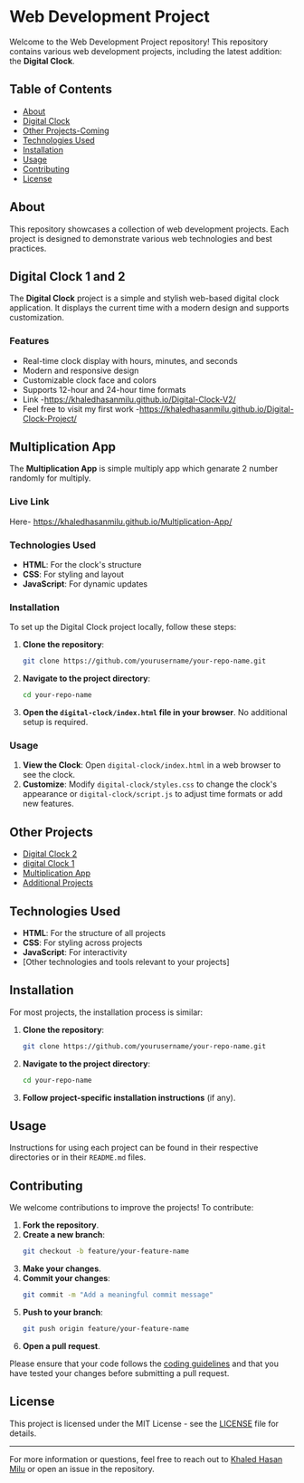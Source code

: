 # Web Development Project

Welcome to the Web Development Project repository! This repository contains various web development projects, including the latest addition: the **Digital Clock**.

## Table of Contents

- [About](#about)
- [Digital Clock](#digital-clock)
- [Other Projects-Coming](#other-projects)
- [Technologies Used](#technologies-used)
- [Installation](#installation)
- [Usage](#usage)
- [Contributing](#contributing)
- [License](#license)

## About

This repository showcases a collection of web development projects. Each project is designed to demonstrate various web technologies and best practices.

## Digital Clock 1 and 2

The **Digital Clock** project is a simple and stylish web-based digital clock application. It displays the current time with a modern design and supports customization.

### Features

- Real-time clock display with hours, minutes, and seconds
- Modern and responsive design
- Customizable clock face and colors
- Supports 12-hour and 24-hour time formats
- Link -https://khaledhasanmilu.github.io/Digital-Clock-V2/
- Feel free to visit my first work -https://khaledhasanmilu.github.io/Digital-Clock-Project/

## Multiplication App
The **Multiplication App** is simple multiply app which genarate 2 number randomly for multiply.

### Live Link 
 Here- https://khaledhasanmilu.github.io/Multiplication-App/

### Technologies Used

- **HTML**: For the clock's structure
- **CSS**: For styling and layout
- **JavaScript**: For dynamic updates


### Installation

To set up the Digital Clock project locally, follow these steps:

1. **Clone the repository**:
    ```bash
    git clone https://github.com/yourusername/your-repo-name.git
    ```

2. **Navigate to the project directory**:
    ```bash
    cd your-repo-name
    ```

3. **Open the `digital-clock/index.html` file in your browser**. No additional setup is required.

### Usage

1. **View the Clock**: Open `digital-clock/index.html` in a web browser to see the clock.
2. **Customize**: Modify `digital-clock/styles.css` to change the clock's appearance or `digital-clock/script.js` to adjust time formats or add new features.

## Other Projects

- [Digital Clock 2](https://khaledhasanmilu.github.io/Digital-Clock-V2/)
- [digital Clock 1](https://khaledhasanmilu.github.io/Digital-Clock-Project/)
- [Multiplication App](https://khaledhasanmilu.github.io/Multiplication-App/)
- [Additional Projects](link-to-additional-projects)

## Technologies Used

- **HTML**: For the structure of all projects
- **CSS**: For styling across projects
- **JavaScript**: For interactivity
- [Other technologies and tools relevant to your projects]

## Installation

For most projects, the installation process is similar:

1. **Clone the repository**:
    ```bash
    git clone https://github.com/yourusername/your-repo-name.git
    ```

2. **Navigate to the project directory**:
    ```bash
    cd your-repo-name
    ```

3. **Follow project-specific installation instructions** (if any).

## Usage

Instructions for using each project can be found in their respective directories or in their `README.md` files.

## Contributing

We welcome contributions to improve the projects! To contribute:

1. **Fork the repository**.
2. **Create a new branch**:
    ```bash
    git checkout -b feature/your-feature-name
    ```
3. **Make your changes**.
4. **Commit your changes**:
    ```bash
    git commit -m "Add a meaningful commit message"
    ```
5. **Push to your branch**:
    ```bash
    git push origin feature/your-feature-name
    ```
6. **Open a pull request**.

Please ensure that your code follows the [coding guidelines](./CODING_GUIDELINES.md) and that you have tested your changes before submitting a pull request.

## License

This project is licensed under the MIT License - see the [LICENSE](LICENSE) file for details.

---

For more information or questions, feel free to reach out to [Khaled Hasan Milu](mailto:kh.milu338@gmail.com) or open an issue in the repository.
